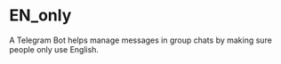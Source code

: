 # EN_only
A Telegram Bot helps manage messages in group chats by making sure people only use English.
